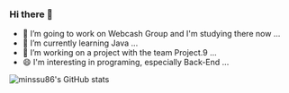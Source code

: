 ### Hi there 👋


- 🔭 I’m going to work on Webcash Group and I'm studying there now ...
- 🌱 I’m currently learning Java ...
- 👯 I’m working on a project with the team Project.9 ...
- 😄 I'm interesting in programing, especially Back-End ...

![minssu86's GitHub stats](https://github-readme-stats.vercel.app/api?username=minssu86&show_icons=true&theme=highcontrast)
